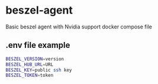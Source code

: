 # beszel-agent

Basic beszel agent with Nvidia support docker compose file

## .env file example

```bash
BESZEL_VERSION=version
BESZEL_HUB_URL=URL
BESZEL_KEY=public ssh key
BESZEL_TOKEN=token
```
